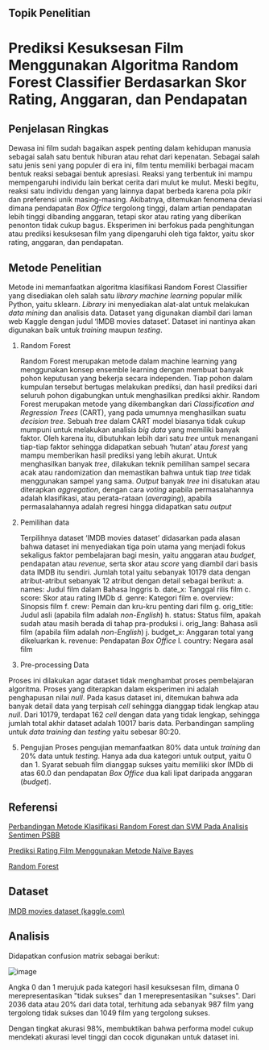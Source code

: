 ## Topik Penelitian
# Prediksi Kesuksesan Film Menggunakan Algoritma Random Forest Classifier Berdasarkan Skor Rating, Anggaran, dan Pendapatan

## Penjelasan Ringkas
Dewasa ini film sudah bagaikan aspek penting dalam kehidupan manusia sebagai salah satu bentuk hiburan atau rehat dari kepenatan. Sebagai salah satu jenis seni yang populer di era ini, film tentu memiliki berbagai macam bentuk reaksi sebagai bentuk apresiasi. Reaksi yang terbentuk ini mampu mempengaruhi individu lain berkat cerita dari mulut ke mulut. Meski begitu, reaksi satu individu dengan yang lainnya dapat berbeda karena pola pikir dan preferensi unik masing-masing. Akibatnya, ditemukan fenomena deviasi dimana pendapatan _Box Office_ tergolong tinggi, dalam artian pendapatan lebih tinggi dibanding anggaran, tetapi skor atau rating yang diberikan penonton tidak cukup bagus. Eksperimen ini berfokus pada penghitungan atau prediksi kesuksesan film yang dipengaruhi oleh tiga faktor, yaitu skor rating, anggaran, dan pendapatan.

## Metode Penelitian
Metode ini memanfaatkan algoritma klasifikasi Random Forest Classifier yang disediakan oleh salah satu _library machine learning_ popular milik Python, yaitu sklearn. _Library_ ini menyediakan alat-alat untuk melakukan _data mining_ dan analisis data. Dataset yang digunakan diambil dari laman web Kaggle dengan judul ‘IMDB movies dataset’. Dataset ini nantinya akan digunakan baik untuk _training_ maupun _testing_.

1. Random Forest

   Random Forest merupakan metode dalam machine learning yang menggunakan konsep ensemble learning dengan membuat banyak pohon keputusan yang bekerja secara independen. Tiap pohon dalam kumpulan tersebut bertugas melakukan prediksi, dan hasil prediksi dari seluruh pohon digabungkan untuk menghasilkan prediksi akhir.
  Random Forest merupakan metode yang dikembangkan dari _Classification and Regression Trees_ (CART), yang pada umumnya menghasilkan suatu _decision tree_. Sebuah _tree_ dalam CART model biasanya tidak cukup mumpuni untuk melakukan analisis _big data_ yang memiliki banyak faktor. Oleh karena itu, dibutuhkan lebih dari satu _tree_ untuk menangani tiap-tiap faktor sehingga didapatkan sebuah ‘hutan’ atau _forest_ yang mampu memberikan hasil prediksi yang lebih akurat. 
  Untuk menghasilkan banyak _tree_, dilakukan teknik pemilihan sampel secara acak atau randomization dan memastikan bahwa untuk tiap _tree_ tidak menggunakan sampel yang sama. _Output_ banyak _tree_ ini disatukan atau diterapkan _aggregation_, dengan cara _voting_ apabila permasalahannya adalah klasifikasi, atau perata-rataan (_averaging_), apabila permasalahannya adalah regresi hingga didapatkan satu _output_

3.	Pemilihan data

  	Terpilihnya dataset ‘IMDB movies dataset’ didasarkan pada alasan bahwa dataset ini menyediakan tiga poin utama yang menjadi fokus sekaligus faktor pembelajaran bagi mesin, yaitu anggaran atau _budget_, pendapatan atau _revenue_, serta skor atau _score_ yang diambil dari basis data IMDB itu sendiri. Jumlah total yaitu sebanyak 10179 data dengan atribut-atribut sebanyak 12 atribut dengan detail sebagai berikut:
a.	names: Judul film dalam Bahasa Inggris
b.	date_x: Tanggal rilis film 
c.	score: Skor atau rating IMDb
d.	genre: Kategori film
e.	overview: Sinopsis film
f.	crew: Pemain dan kru-kru penting dari film
g.	orig_title: Judul asli (apabila film adalah _non-English_)
h.	status: Status film, apakah sudah atau masih berada di tahap pra-produksi
i.	orig_lang: Bahasa asli film (apabila film adalah _non-English_)
j.	budget_x: Anggaran total yang dikeluarkan
k.	revenue: Pendapatan _Box Office_
l.	country: Negara asal film 

4.	Pre-processing Data
   
   Proses ini dilakukan agar dataset tidak menghambat proses pembelajaran algoritma. Proses yang diterapkan dalam eksperimen ini adalah penghapusan nilai _null_. Pada kasus dataset ini, ditemukan bahwa ada banyak detail data yang terpisah _cell_ sehingga dianggap tidak lengkap atau _null_. Dari 10179, terdapat 162 _cell_ dengan data yang tidak lengkap, sehingga jumlah total akhir dataset adalah 10017 baris data. Perbandingan sampling untuk _data training_ dan _testing_ yaitu sebesar 80:20.

5. Pengujian
   Proses pengujian memanfaatkan 80% data untuk _training_ dan 20% data untuk _testing_. Hanya ada dua kategori untuk output, yaitu 0 dan 1. Syarat sebuah film dianggap sukses yaitu memiliki skor IMDb di atas 60.0 dan pendapatan _Box Office_ dua kali lipat daripada anggaran (_budget_).

## Referensi
[Perbandingan Metode Klasifikasi Random Forest dan SVM Pada Analisis Sentimen PSBB](https://www.researchgate.net/publication/352278601_Perbandingan_Metode_Klasifikasi_Random_Forest_dan_SVM_Pada_Analisis_Sentimen_PSBB)

[Prediksi Rating Film Menggunakan Metode Naïve Bayes](https://www.researchgate.net/publication/314356915_Prediksi_Rating_Film_Menggunakan_Metode_Naive_Bayes)

[Random Forest](https://meridian.allenpress.com/jim/article/47/1/31/131479/Random-Forest)

## Dataset
[IMDB movies dataset (kaggle.com)](https://www.kaggle.com/datasets/ashpalsingh1525/imdb-movies-dataset)

## Analisis
Didapatkan confusion matrix sebagai berikut: 

![image](https://github.com/claradivap512/riset-informatika/assets/112915547/5404b72d-ad98-4fb6-9040-61513e2da9b9)

Angka 0 dan 1 merujuk pada kategori hasil kesuksesan film, dimana 0 merepresentasikan "tidak sukses" dan 1 merepresentasikan "sukses". Dari 2036 data atau 20% dari data total, terhitung ada sebanyak 987 film yang tergolong tidak sukses dan 1049 film yang tergolong sukses.

Dengan tingkat akurasi 98%, membuktikan bahwa performa model cukup mendekati akurasi level tinggi dan cocok digunakan untuk dataset ini.
